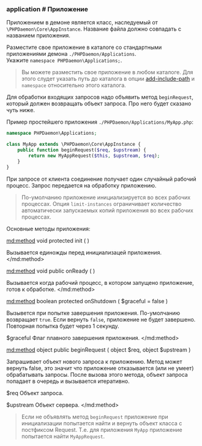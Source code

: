 ### application # Приложение

Приложением в демоне является класс, наследуемый от `\PHPDaemon\Core\AppInstance`.
Название файла должно совпадать с названием приложения.

Разместите свое приложение в каталоге со стандартными приложениями демона `./PHPDaemon/Applications`.  
Укажите `namespace PHPDaemon\Applications;`.

> Вы можете разместить свое приложение в любом каталоге.
> Для этого слудет указать путь до каталога в опции [add-include-path](#config/variables/pathes) и `namespace` относительно этого каталога.

Для обработки входящих запросов надо объявить метод `beginRequest`, который должен возвращать объект запроса. Про него будет сказано чуть ниже.

Пример простейшего приложения `./PHPDaemon/Applications/MyApp.php`:

```php
namespace PHPDaemon\Applications;

class MyApp extends \PHPDaemon\Core\AppInstance {
	public function beginRequest($req, $upstream) {
		return new MyAppRequest($this, $upstream, $req);
	}
}
```

При запросе от клиента соединение получает один случайный рабочий процесс.
Запрос передается на обработку приложению.

> По-умолчанию приложение инициализируется во всех рабочих процессах.
> Опция `limit-instances` ограничивает количество автоматически запускаемых копий приложения во всех рабочих процессах.

Основные методы приложения:

<md:method>
void protected init ( )

Вызывается единожды перед инициализацей приложения.
</md:method>

<md:method>
void public onReady ( )

Вызывается когда рабочий процесс, в котором запущено приложение, готов к обработке.
</md:method>

<md:method>
boolean protected onShutdown ( $graceful = false )

Вызывется при попытке завершения приложения. По-умолчанию возвращает `true`. Если вернуть `false`, приложение не будет завершено. Повторная попытка будет через 1 секунду.

$graceful
Флаг плавного завершения приложения.
</md:method>

<md:method>
object public beginRequest ( object $req, object $upstream )

Запрашивает объект нового запроса к приложению. Метод может вернуть false, это значит что приложение отказывается (или не умеет) обрабатывать запросы. После вызова этого метода, объект запроса попадает в очередь и вызывается итеративно.

$req
Объект запроса.

$upstream
Объект сервера.
</md:method>

> Если не объявлять метод `beginRequest` приложение при инициализации попытается найти и вернуть объект класса c постфиксом Request. Т.е. для приложения `MyApp` приложение попытается найти `MyAppRequest`.
